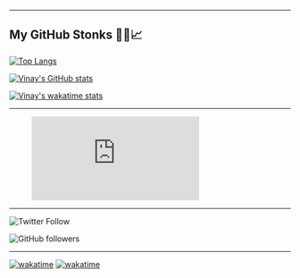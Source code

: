 
---

## My GitHub Stonks 👨‍💼📈

[![Top Langs](https://github-readme-stats.vercel.app/api/top-langs/?username=vinaynpp&hide=html,css,sass,yara,hack,xslt,blade,php&theme=github_dark)](https://github.com/vinaynpp)

[![Vinay's GitHub stats](https://github-readme-stats.vercel.app/api?username=vinaynpp&theme=github_dark)](https://github.com/vinaynpp)

[![Vinay's wakatime stats](https://github-readme-stats.vercel.app/api/wakatime?username=vinaynpp)](https://github.com/anuraghazra/github-readme-stats)

---
<figure><embed src="https://wakatime.com/share/@fd3a753e-e2f4-4972-8c7b-7ca508217c61/7c392b3a-96c0-415a-8927-1ab2499f9b5d.svg"></embed></figure>

--- 

![Twitter Follow](https://img.shields.io/twitter/follow/vinaynpp?label=twitter&style=for-the-badge)

![GitHub followers](https://img.shields.io/github/followers/vinaynpp?label=github&style=for-the-badge)

---
[![wakatime](https://wakatime.com/badge/github/vinaynpp/vinaynpp.svg)](https://wakatime.com/badge/github/vinaynpp/vinaynpp)
[![wakatime](https://wakatime.com/share/@fd3a753e-e2f4-4972-8c7b-7ca508217c61/bddc273c-509b-4793-a7b3-d87c74084117.svg)](https://wakatime.com/badge/github/vinaynpp/vinaynpp)
<!--
**vinaynpp/vinaynpp** is a ✨ _special_ ✨ repository because its `README.md` (this file) appears on your GitHub profile.

Here are some ideas to get you started:

- 🔭 I’m currently working on ...
- 🌱 I’m currently learning ...
- 👯 I’m looking to collaborate on ...
- 🤔 I’m looking for help with ...
- 💬 Ask me about ...
- 📫 How to reach me: ...
- 😄 Pronouns: ...
- ⚡ Fun fact: ...
-->
